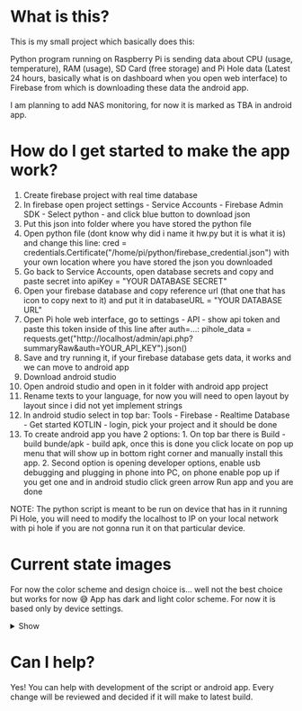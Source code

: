 # What is this?
This is my small project which basically does this:

Python program running on Raspberry Pi is sending data about CPU (usage, temperature), RAM (usage), SD Card (free storage) and Pi Hole data (Latest 24 hours, basically what is on dashboard when you open web interface) to Firebase from which is downloading these data the android app.

I am planning to add NAS monitoring, for now it is marked as TBA in android app.

# How do I get started to make the app work?
1. Create firebase project with real time database
2. In firebase open project settings - Service Accounts - Firebase Admin SDK - Select python - and click blue button to download json
3. Put this json into folder where you have stored the python file
4. Open python file (dont know why did i name it hw.py but it is what it is) and change this line: cred = credentials.Certificate("/home/pi/python/firebase_credential.json") with your own location where you have stored the json you downloaded
5. Go back to Service Accounts, open database secrets and copy and paste secret into apiKey = "YOUR DATABASE SECRET"
6. Open your firebase database and copy reference url (that one that has icon to copy next to it) and put it in databaseURL = "YOUR DATABASE URL"
7. Open Pi hole web interface, go to settings - API - show api token and paste this token inside of this line after auth=...: pihole_data = requests.get("http://localhost/admin/api.php?summaryRaw&auth=YOUR_API_KEY").json()
8. Save and try running it, if your firebase database gets data, it works and we can move to android app
9. Download android studio
10. Open android studio and open in it folder with android app project
11. Rename texts to your language, for now you will need to open layout by layout since i did not yet implement strings
12. In android studio select in top bar: Tools - Firebase - Realtime Database - Get started KOTLIN - login, pick your project and it should be done
13. To create android app you have 2 options: 1. On top bar there is Build - build bunde/apk - build apk, once this is done you click locate on pop up menu that will show up in bottom right corner and manually install this app. 2. Second option is opening developer options, enable usb debugging and plugging in phone into PC, on phone enable pop up if you get one and in android studio click green arrow Run app and you are done

NOTE: The python script is meant to be run on device that has in it running Pi Hole, you will need to modify the localhost to IP on your local network with pi hole if you are not gonna run it on that particular device.

# Current state images
For now the color scheme and design choice is... well not the best choice but works for now 😅 App has dark and light color scheme. For now it is based only by device settings.
<details> 
   <summary>Show</summary> 
<img src="https://user-images.githubusercontent.com/26904790/235303862-2d6c2898-2efb-43bb-8952-deb4ec70cd44.png" width = "200px"> <img src="https://user-images.githubusercontent.com/26904790/235303866-58e39241-9350-4ea9-bc94-1f01f6308452.png" width = "200px">
<img src="https://user-images.githubusercontent.com/26904790/235303868-f820b8dd-1f22-4f4b-9146-47a2014d896a.png" width = "200px">
<img src="https://user-images.githubusercontent.com/26904790/235303870-0837cf94-37e7-4ce2-b4d0-6d75d6e97ebb.png" width = "200px">
<img src="https://user-images.githubusercontent.com/26904790/235303872-f7baf8e7-d4e7-49d9-bda1-361b8ceb1bef.png" width = "200px">
<img src="https://user-images.githubusercontent.com/26904790/235303873-59ff1bce-1bab-43ea-b961-3a7aeb2ac0ea.png" width = "200px">
   </details>



# Can I help?
Yes! You can help with development of the script or android app. Every change will be reviewed and decided if it will make to latest build.
